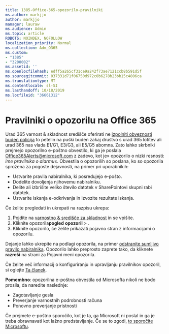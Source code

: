 ```yaml
---
title: 1385-Office-365-opozorilo-pravilniki
ms.author: markjjo
author: markjjo
manager: lauraw
ms.audience: Admin
ms.topic: article
ROBOTS: NOINDEX, NOFOLLOW
localization_priority: Normal
ms.collection: Adm_O365
ms.custom:
- "1385"
- "3200002"
ms.assetid: ''
ms.openlocfilehash: edff5a265cf31ce9a242f73ae7121ccb8b591d5f
ms.sourcegitcommit: 037331d71f06750d972c0b6278b23bb15c4806ca
ms.translationtype: MT
ms.contentlocale: sl-SI
ms.lasthandoff: 10/18/2019
ms.locfileid: "36661312"
---
```

# <a name="office-365-alert-policies"></a>Pravilniki o opozorilu na Office 365

Urad 365 varnost & skladnost središče oferirati ne [izpolniti obveznosti buden policija](https://docs.microsoft.com/office365/securitycompliance/alert-policies#default-alert-policies) to petelin na puški buden zakaj društvo s urad 365 lotitev ali urad 365 nas vlada E1/G1, E3/G3, ali E5/G5 abomna. Zato lahko skrbniki prejmejo opozorilno e-poštno obvestilo, ki ga je poslala Office365Alerts@microsoft.com z zadevo, kot je» opozorilo o nizki resnosti: *ime pravilnika o alarmu*«. Obvestila o opozorilih so poslana, ko so opozorila sprožena za pogoste dejavnosti, na primer pri uporabnikih:

- Ustvarite pravila nabiralnika, ki posredujejo e-pošto.
- Dodelite dovoljenja njihovemu nabiralniku.
- Delite ali izbrišite veliko število datotek v SharePointovi skupni rabi datotek.
- Ustvarite iskanja e-odkrivanja in izvozite rezultate iskanja.

Če želite pregledati in ukrepati na razpisu ukrepa:

1. Pojdite na [varnostno & središče za skladnost](https://protection.office.com) in se vpišite.
2. Kliknite opozorila**pogled** **opozoril** > .
3. Kliknite opozorilo, če želite prikazati pojavno stran z informacijami o opozorilu.

Dejanje lahko ukrepite na podlagi opozorila, na primer [odstranite sumljivo pravilo nabiralnika](https://docs.microsoft.com/office365/securitycompliance/responding-to-a-compromised-email-account). Opozorilo lahko preprosto zaprete tako, da kliknete **razreši** na strani za Pojavni meni opozorila.

Če želite več informacij o konfiguriranju in upravljanju pravilnikov opozoril, si oglejte [Ta članek](https://docs.microsoft.com/office365/securitycompliance/alert-policies).

**Pomembno**: opozorilna e-poštna obvestila od Microsofta nikoli ne bodo prosila, da naredite naslednje:

- Zagotavljanje gesla
- Preverjanje varnostnih podrobnosti računa
- Ponovno preverjanje pristnosti

Če prejmete e-poštno sporočilo, kot je ta, ga Microsoft ni poslal in ga je treba obravnavati kot lažno predstavljanje. Če se to zgodi, [to sporočite Microsoftu](https://docs.microsoft.com/office365/SecurityCompliance/report-junk-email-and-phishing-scams-in-outlook-on-the-web-eop).